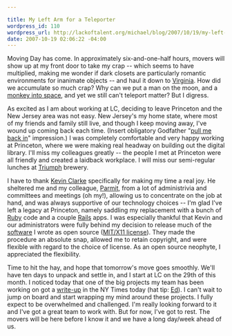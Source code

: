 ```yaml
--- 

title: My Left Arm for a Teleporter
wordpress_id: 110
wordpress_url: http://lackoftalent.org/michael/blog/2007/10/19/my-left-arm-for-a-teleporter/
date: 2007-10-19 02:06:22 -04:00
---
```

Moving Day has come.  In approximately six-and-one-half hours, movers will show up at my front door to take my crap -- which seems to have multiplied, making me wonder if dark closets are particularly romantic environments for inanimate objects -- and haul it down to <a href="http://www.commuterpage.com/ART/villages/clarendon2.htm" target="_blank">Virginia</a>.  How did we accumulate so much crap?  Why can we put a man on the moon, and a <a href="http://en.wikipedia.org/wiki/Monkeys_in_space" target="_blank">monkey into space</a>, and yet we still can't teleport matter?  But I digress.

As excited as I am about working at LC, deciding to leave Princeton and the New Jersey area was not easy.  New Jersey's my home state, where most of my friends and family still live, and though I keep moving away, I've wound up coming back each time.  (Insert obligatory Godfather "<a href="http://www.imdb.com/title/tt0099674/quotes" target="_blank">pull me back in</a>" impression.)  I was completely comfortable and very happy working at Princeton, where we were making real headway on building out the digital library.  I'll miss my colleagues greatly -- the people I met at Princeton were all friendly and created a laidback workplace.  I will miss our semi-regular lunches at <a href="http://www.triumphbrewing.com/" target="_blank">Triumph</a> brewery.

I have to thank <a href="http://kevinclarke.info/weblog/" target="_blank">Kevin Clarke</a> specifically for making my time a real joy.  He sheltered me and my colleague, <a href="http://www.ischool.washington.edu/research/phd_students.aspx?id=7494" target="_blank">Parmit</a>, from a lot of administrivia and committees and meetings (oh my!), allowing us to concentrate on the job at hand, and was always supportive of our technology choices -- I'm glad I've left a legacy at Princeton, namely saddling my replacement with a bunch of <a href="http://www.ruby-lang.org/en/" target="_blank">Ruby</a> code and a couple <a href="http://www.rubyonrails.org/" target="_blank">Rails</a> apps.  I was especially thankful that Kevin and our administrators were fully behind my decision to release much of the <a href="http://diglib2.princeton.edu/oss" target="_blank">software</a> I wrote as open source (<a href="http://en.wikipedia.org/wiki/MIT_License" target="_blank">MIT/X11 license</a>).  They made the procedure an absolute snap, allowed me to retain copyright, and were flexible with regard to the choice of license.  As an open source neophyte, I appreciated the flexibility.

Time to hit the hay, and hope that tomorrow's move goes smoothly.  We'll have ten days to unpack and settle in, and I start at LC on the 29th of this month.  I noticed today that one of the big projects my team has been working on got a <a href="http://www.nytimes.com/2007/10/18/technology/18world.html" target="_blank">write-up</a> in the NY Times today (hat tip: <a href="http://www.inkdroid.org/journal/2007/10/18/tools-2/" target="_blank">Ed</a>).  I can't wait to jump on board and start wrapping my mind around these projects.  I fully expect to be overwhelmed and challenged.  I'm really looking forward to it and I've got a great team to work with.  But for now, I've got to rest.  The movers will be here before I know it and we have a long day/week ahead of us.

